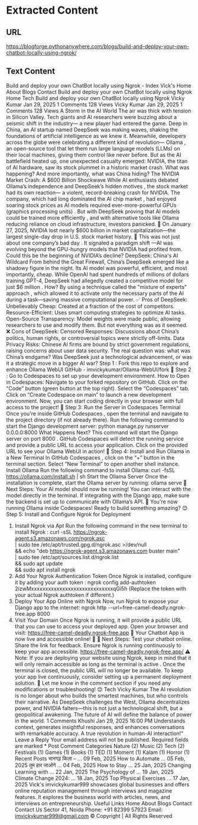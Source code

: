 # Extracted Content

## URL

https://blogforge.pythonanywhere.com/blogs/build-and-deploy-your-own-chatbot-locally-using-ngrok/

## Text Content

Build and deploy your own ChatBot locally using Ngrok - Index
Vick's
Home
About
Blogs
Contact
Build and deploy your own ChatBot locally using Ngrok
Home
Tech
Build and deploy your own ChatBot locally using Ngrok
Vicky Kumar
Jan 29, 2025
1 Comments
128 Views
Vicky Kumar
Jan 29, 2025
1 Comments
128 Views
A Storm in the AI World
The air was thick with tension in Silicon Valley. Tech giants and AI researchers were buzzing about a seismic shift in the industry—
a new player had entered the game.
Deep in China, an AI startup named
DeepSeek
was making waves, shaking the foundations of artificial intelligence as we knew it.
Meanwhile, developers across the globe were celebrating a different kind of revolution—
Ollama
, an open-source tool that let them run large language models (LLMs) on their local machines, giving them control like never before. But as the AI battlefield heated up, one unexpected casualty emerged:
NVIDIA, the titan of AI hardware, saw its stock plummet in a historic market crash.
What was happening? And more importantly,
what was China hiding?
The NVIDIA Market Crash: A $600 Billion Shockwave
While AI enthusiasts debated
Ollama’s independence
and
DeepSeek’s hidden motives
, the stock market had its own reaction—
a violent, record-breaking crash for NVIDIA.
The company, which had
long dominated the AI chip market
, had enjoyed soaring stock prices as AI models required ever-more-powerful
GPUs (graphics processing units)
. But with DeepSeek proving that AI models
could be trained more efficiently
, and with alternative tools like Ollama reducing reliance on cloud infrastructure,
investors panicked.
🚨
On January 27, 2025, NVIDIA lost nearly $600 billion in market capitalization—the largest single-day drop in U.S. stock market history.
🚨
This was not just about
one company’s bad day
. It signaled a
paradigm shift
—AI was evolving beyond the
GPU-hungry
models that NVIDIA had profited from. Could this be the beginning of NVIDIA’s decline?
​​​​​​​DeepSeek: China's AI Wildcard
From behind the Great Firewall, China’s DeepSeek emerged like a shadowy figure in the night.
Its AI model was powerful, efficient, and most importantly, cheap.
While OpenAI had spent
hundreds of millions of dollars
training GPT-4, DeepSeek had allegedly created a competitive model for just
$6 million
. How? By using a technique called the
"mixture of experts" approach
, which allowed it to activate only the necessary parts of the AI during a task—saving massive computational power.
✅
Pros of DeepSeek:
Unbelievably Cheap:
Created at a fraction of the cost of competitors.
Resource-Efficient:
Uses smart computing strategies to optimize AI tasks.
Open-Source Transparency:
Model weights were made public, allowing researchers to use and modify them.
But not everything was as it seemed.
❌
Cons of DeepSeek:
Censored Responses:
Discussions about China’s politics, human rights, or controversial topics were strictly off-limits.
Data Privacy Risks:
Chinese AI firms are bound by strict government regulations, raising concerns about user data security.
The
real question was: what was China’s endgame?
Was DeepSeek just a technological advancement, or was it a strategic move in a bigger AI war?
Step 1 : Fork this repo to explore and enhance Ollama WebUI
GitHub - imvickykumar/Ollama-WebUI/fork
🚀
Step 2 : Go
to Codespaces
to set up your development environment.
How to Open in Codespaces:
Navigate to your forked repository on GitHub.
Click on the
“Code”
button (green button at the top right).
Select the
“Codespaces”
tab.
Click on
“Create Codespace on main”
to launch a new development environment.
Now, you can start coding directly in your browser with full access to the project! 🚀
Step 3: Run the Server in Codespaces Terminal
Once you're inside
GitHub Codespaces
, open the terminal and navigate to the project directory (if not already there).
Run the following command to start the Django development server:
python manage.py runserver 0.0.0.0:8000
What Happens Next?
This command will start the Django server on
port 8000
.
GitHub Codespaces will detect the running service and provide a
public URL
to access your application.
Click on the provided URL to see your
Ollama WebUI
in action! 🚀
Step 4: Install and Run Ollama in a New Terminal
In
GitHub Codespaces
, click on the
“+”
button in the terminal section.
Select
“New Terminal”
to open another shell instance.
Install Ollama
Run the following command to install Ollama:
curl -fsSL https://ollama.com/install.sh | sh
Start the Ollama Server
Once the installation is complete, start the Ollama server by running:
ollama serve
🎯
Next Steps:
Your AI model should now be running!
You can interact with the model directly in the terminal.
If integrating with the Django app, make sure the backend is set up to communicate with Ollama’s API.
🚀
You're now running Ollama inside Codespaces!
Ready to build something amazing? 😊
Step 5: Install and Configure Ngrok for Deployment
1. Install Ngrok via Apt
Run the following command in the
new terminal
to install
Ngrok
:
curl -sSL https://ngrok-agent.s3.amazonaws.com/ngrok.asc \
| sudo tee /etc/apt/trusted.gpg.d/ngrok.asc >/dev/null \
&& echo "deb https://ngrok-agent.s3.amazonaws.com buster main" \
| sudo tee /etc/apt/sources.list.d/ngrok.list \
&& sudo apt update \
&& sudo apt install ngrok
2. Add Your Ngrok Authentication Token
Once Ngrok is installed, configure it by adding your
auth token
:
ngrok config add-authtoken 2izwMxxxxxxxxxxxxxxxxxxxxxxxxxxxxxqGi5h
(Replace the token with your actual Ngrok authtoken if different.)
3. Deploy Your App Online with Ngrok
Now, run Ngrok to expose your Django app to the internet:
ngrok http --url=free-camel-deadly.ngrok-free.app 8000
4. Visit Your Domain
Once Ngrok is running, it will provide a
public URL
that you can use to access your deployed app. Open your browser and visit:
https://free-camel-deadly.ngrok-free.app
🚀
Your Chatbot App is now live and accessible online!
🎉
🔹
Next Steps:
Test your chatbot online.
Share the link for feedback.
Ensure Ngrok is running continuously to keep your app accessible.
https://free-camel-deadly.ngrok-free.app/
⚠️
Note:
If you are deploying your website using Ngrok, keep in mind that it will only remain accessible
as long as the terminal is active
.
Once the terminal is closed, the public URL will no longer be available. To keep your app live continuously, consider setting up a permanent deployment solution. 🚀
Let me know in the
comment section
if you need any modifications or troubleshooting! 😊
Tech
Vicky Kumar
The AI revolution is no longer about who builds the smartest machines, but who controls their narrative. As DeepSeek challenges the West, Ollama decentralizes power, and NVIDIA falters—this is not just a technological shift, but a geopolitical awakening. The future of AI will define the balance of power in the world.
1 Comments
Khushi
Jan 29, 2025 16:00 PM
Understands context, generates insightful responses, and enhances conversations with remarkable accuracy. A true revolution in human-AI interaction!"
Leave a Reply
Your email address will not be published. Required fields are marked *
Post Comment
Categories
Nature
(2)
Music
(2)
Tech
(2)
Festivals
(1)
Games
(1)
Books
(1)
TED
(1)
Moment
(1)
Kalam
(1)
Horror
(1)
Recent Posts
भानगढ़ किला – …
09 Feb, 2025
How to Automate …
05 Feb, 2025
तुम हार जाओगे …
04 Feb, 2025
How to Stay …
25 Jan, 2025
Changing Learning with …
22 Jan, 2025
The Psychology of …
19 Jan, 2025
Climate Change 2024: …
18 Jan, 2025
Top Physical Exercises …
17 Jan, 2025
Vick's
imvickykumar999 showcases global businesses and offers online reputation management through interviews and magazine features. It explores the business world with articles, news, and interviews on entrepreneurship.
Useful Links
Home
About
Blogs
Contact
Contact Us
Sector 41, Noida
Phone:
+91 82399 57923
Email:
imvickykumar999@gmail.com
© Copyright
| All Rights Reserved
